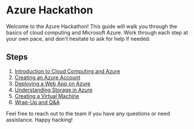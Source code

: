 # Azure Hackathon

Welcome to the Azure Hackathon! This guide will walk you through the basics of cloud computing and Microsoft Azure. Work through each step at your own pace, and don't hesitate to ask for help if needed.

## Steps

1. [Introduction to Cloud Computing and Azure](https://<username>.github.io/azure-hackathon/step1)
2. [Creating an Azure Account](https://<username>.github.io/azure-hackathon/step2)
3. [Deploying a Web App on Azure](https://<username>.github.io/azure-hackathon/step3)
4. [Understanding Storage in Azure](https://<username>.github.io/azure-hackathon/step4)
5. [Creating a Virtual Machine](https://<username>.github.io/azure-hackathon/step5)
6. [Wrap-Up and Q&A](https://<username>.github.io/azure-hackathon/step6)

Feel free to reach out to the team if you have any questions or need assistance. Happy hacking!
